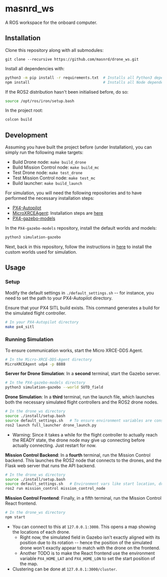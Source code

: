 # masnrd_ws

A ROS workspace for the onboard computer. 

## Installation
Clone this repository along with all submodules:
```
git clone --recursive https://github.com/masnrd/drone_ws.git
```

Install all dependencies with:
```bash
python3 -m pip install -r requirements.txt  # Installs all Python3 dependencies for the ROS2 mission control and drone nodes.
npm install                                 # Installs all Node dependencies for the React frontend, not needed if you're not running that.
```

If the ROS2 distribution hasn't been initialised before, do so:
```bash
source /opt/ros/iron/setup.bash
```

In the project root:
```bash
colcon build
```

## Development
Assuming you have built the project before (under Installation), you can simply run the following make targets:
- Build Drone node: `make build_drone`
- Build Mission Control node: `make build_mc`
- Test Drone node: `make test_drone`
- Test Mission Control node: `make test_mc`
- Build launcher: `make build_launch`

For simulation, you will need the following repositories and to have performed the necessary installation steps:
- [PX4-Autopilot](https://github.com/PX4/PX4-Autopilot)
- [MicroXRCEAgent](https://github.com/eProsima/Micro-XRCE-DDS-Agent): Installation steps are [here](https://docs.px4.io/main/en/middleware/uxrce_dds.html)
- [PX4-gazebo-models](https://github.com/PX4/PX4-gazebo-models)

In the `PX4-gazebo-models` repository, install the default worlds and models:
```bash
python3 simulation-gazebo
```

Next, back in this repository, follow the instructions in [here](./worlds/README.md) to install the custom worlds used for simulation.

## Usage
### Setup
Modify the default settings in `./default_settings.sh` -- for instance, you need to set the path to your PX4-Autopilot directory.

Ensure that your PX4 SITL build exists. This command generates a build for the simulated flight controller.
```bash
# In your PX4-Autopilot directory
make px4_sitl
```

### Running Simulation
To ensure communication works, start the Micro XRCE-DDS Agent.
```bash
# In the Micro-XRCE-DDS-Agent directory
MicroXRCEAgent udp4 -p 8888
```

**Server for Drone Simulation**: In a **second** terminal, start the Gazebo server.
```bash
# In the PX4-gazebo-models directory
python3 simulation-gazebo --world SUTD_field
```

**Drone Simulation**: In a **third** terminal, run the launch file, which launches both the necessary simulated flight controllers and the ROS2 drone nodes.
```bash
# In the drone_ws directory
source ./install/setup.bash
source default_settings.sh   # To ensure environment variables are consistent with mission control
ros2 launch full_launcher drone_launch.py
```
- Warning: Since it takes a while for the flight controller to actually reach the READY state, the drone node may give up connecting before actually connecting. Just restart for now.


**Mission Control Backend**: In a **fourth** terminal, run the Mission Control backend. This launches the ROS2 node that connects to the drones, and the Flask web server that runs the API backend. 
```bash
# In the drone_ws directory
source ./install/setup.bash
source default_settings.sh   # Environment vars like start location, drone count
ros2 run mission_control mission_control_node
```

**Mission Control Frontend**: Finally, in a fifth terminal, run the Mission Control React frontend.
```bash
# In the drone_ws directory
npm start
```
- You can connect to this at `127.0.0.1:3000`. This opens a map showing the locations of each drone.
    - Right now, the simulated field in Gazebo isn't exactly aligned with its position due to its rotation -- hence the position of the simulated drone won't exactly appear to match with the drone on the frontend.
    - Another TODO is to make the React frontend use the environment variable `PX4_HOME_LAT` and `PX4_HOME_LON` to set the start position of the map.
- Clustering can be done at `127.0.0.1:3000/cluster`.
